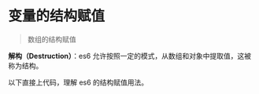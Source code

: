 # 变量的结构赋值

> 数组的结构赋值

**解构（Destruction）**：es6 允许按照一定的模式，从数组和对象中提取值，这被称为结构。

以下直接上代码，理解 es6 的结构赋值用法。



